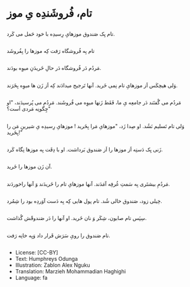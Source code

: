 # تام، فُروشَندِه یِ موز

##
تام یِک صَندوق موزهایِ رِسیدِه با خود حَمل می کَرد.

##
تام بِه فُروشگاه رَفت کِه موزها را بِفُروشَد

##
مَردُم دَر فُروشگاه دَر حالِ خَریدَنِ میوِه بودَند.

##
وَلی هیچکَس اَز موزهایِ تام نِمی خَرید. آنها تَرجیح میدادَند کِه اَز زَن ها میوِه بِخَرَند.

##
مَردُم می گُفتَند دَر جامعِه یِ ما، فَقَط زَنها میوِه می فُروشَند. مَردُم می پُرسیدَند، "او چِگونِه مَردی اَست؟"

##
وَلی تام تَسلیم نَشُد. او صِدا زَد، "موزهایِ مَرا بِخَرید ! موزهایِ رِسیدِه یِ شیرینِ مَن را بِخَرید!"

##
زَنی یِک دَستِه اَز موزها را اَز صَندوق بَرداشت. او با دِقَت بِه موزها نِگاه کَرد.

##
آن زَن موزها را خَرید.

##
مَردُمِ بیشتَری بِه سَمتِ غُرفِه آمَدَند. آنها موزهایِ تام را خَریدَند وَ آنها راخوردَند.

##
خِیلی زود، صَندوق خالی شُد. تام پول هایی کِه بِه دَست آوَردِه بود را شِمُرد.

##
سِپَس تام صابون، شِکَر وَ نان خَرید. او آنها را دَر صَندوقََش گُذاشت.

##
تام صَندوق را رویِ سَرَش قَرار داد وَبِه خانِه رَفت.

##
* License: [CC-BY]
* Text: Humphreys Odunga
* Illustration: Zablon Alex Nguku
* Translation: Marzieh Mohammadian Haghighi
* Language: fa

